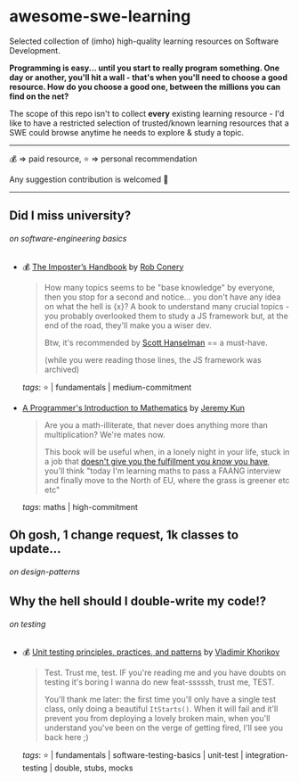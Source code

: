 # awesome-swe-learning
Selected collection of (imho) high-quality learning resources on Software Development.

**Programming is easy... until you start to really program something. One day or another, you'll hit a wall - that's when you'll need to choose a good resource. How do you choose a good one, between the millions you can find on the net?**

The scope of this repo isn't to collect **every** existing learning resource - I'd like to have a restricted selection of trusted/known learning resources that a SWE could browse anytime he needs to explore & study a topic.

- - - - - -
:moneybag: => paid resource, :star: => personal recommendation

Any suggestion contribution is welcomed :triumph:
- - - - - -

## Did I miss university?
###### on software-engineering basics

- :moneybag: [The Imposter’s Handbook](https://bigmachine.io/products/the-imposters-handbook/) by [Rob Conery](https://github.com/robconery)

  > How many topics seems to be "base knowledge" by everyone, then you stop for a second and notice... you don't have any idea on what the hell is {x}? A book to understand many crucial topics - you probably overlooked them to study a JS framework but, at the end of the road, they'll make you a wiser dev. 
  >
  > Btw, it's recommended by [Scott Hanselman](https://github.com/shanselman) == a must-have.
  >
  > (while you were reading those lines, the JS framework was archived)
  >
  *tags*: :star: | fundamentals | medium-commitment

- [A Programmer's Introduction to Mathematics](https://pimbook.org/) by [Jeremy Kun](https://jeremykun.com/)

  > Are you a math-illiterate, that never does anything more than multiplication? We're mates now. 
  >
  > This book will be useful when, in a lonely night in your life, stuck in a job that [doesn't give you the fulfillment you _know_ you have](http://antirez.com/news/129#futileness),  you'll think "today I'm learning maths to pass a FAANG interview and finally move to the North of EU, where the grass is greener etc etc"
  >
  *tags*: maths | high-commitment

## Oh gosh, 1 change request, 1k classes to update...
###### on design-patterns

## Why the hell should I double-write my code!?
###### _on testing_

- :moneybag: [Unit testing principles, practices, and patterns](https://www.manning.com/books/unit-testing) by [Vladimir Khorikov](https://enterprisecraftsmanship.com/)

  > Test. Trust me, test. IF you're reading me and you have doubts on testing it's boring I wanna do new feat-sssssh, trust me, TEST. 
  > 
  > You'll thank me later: the first time you'll only have a single test class, only doing a beautiful `ItStarts()`. When it will fail and it'll prevent you from deploying a lovely broken main, when you'll understand you've been on the verge of getting fired, I'll see you back here ;)
  >
  *tags*: :star: | fundamentals | software-testing-basics | unit-test | integration-testing | double, stubs, mocks
